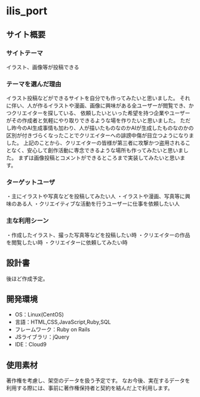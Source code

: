 # ilis_port
## サイト概要
### サイトテーマ
イラスト、画像等が投稿できる

### テーマを選んだ理由
イラスト投稿などができるサイトを自分でも作ってみたいと思いました。
それに伴い、人が作るイラストや漫画、画像に興味がある全ユーザーが閲覧でき、かつクリエイターを探している、
依頼したいといった希望を持つ企業やユーザーがその作成者と気軽にやり取りできるような場を作りたいと思いました。
ただし昨今のAI生成事情も加わり、人が描いたものなのかAIが生成したものなのかの区別が付きづらくなったことでクリエイターへの誹謗中傷が目立つようになりました。
上記のことから、クリエイターの皆様が第三者に攻撃かつ盗用されることなく、安心して創作活動に専念できるような場所も作ってみたいと思いました。
まずは画像投稿とコメントができるところまで実装してみたいと思います。

### ターゲットユーザ
・主にイラストや写真などを投稿してみたい人
・イラストや漫画、写真等に興味のある人
・クリエイティブな活動を行うユーザーに仕事を依頼したい人
​
### 主な利用シーン
・作成したイラスト、撮った写真等などを投稿したい時
・クリエイターの作品を閲覧したい時
・クリエイターに依頼してみたい時
​
## 設計書
後ほど作成予定。
​
## 開発環境
- OS：Linux(CentOS)
- 言語：HTML,CSS,JavaScript,Ruby,SQL
- フレームワーク：Ruby on Rails
- JSライブラリ：jQuery
- IDE：Cloud9
​
## 使用素材
著作権を考慮し、架空のデータを扱う予定です。
なお今後、実在するデータを利用する際には、事前に著作権保持者と契約を結んだ上で利用します。